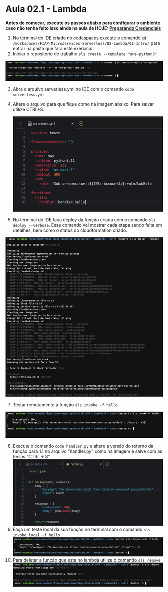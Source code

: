 # Aula 02.1 - Lambda

**Antes de começar, execute os passos abaixo para configurar o ambiente caso não tenha feito isso ainda na aula de HOJE: [Preparando Credenciais](../../01-create-codespaces/Inicio-de-aula.md)**

1. No terminal do IDE criado no codespaces execute o comando `cd /workspaces/FIAP-Microservices-Serverless/02-Lambda/01-Intro/` para entrar na pasta que fara este exercicio.
2. Iniciar o repositório de trabalho `sls create --template "aws-python3"`
 
  ![img/slscreate.png](img/slscreate.png)

3. Abra o arquivo serverless.yml no IDE com o comando `code serverless.yml`
4. Altere o arquivo para que fique como na imagem abaixo. Para salvar utilize CTRL+S.
   
   ![](img/yml1.png)

5. No terminal do IDE faça deploy da função criada com o comando `sls deploy --verbose`. Esse comando vai mostrar cada etapa sendo feita em detalhes, bem como o status do cloudformation criado.
 
  ![img/slsdeploy.png](img/slsdeploy.png)

7. Testar remotamente a função `sls invoke -f hello`

  ![img/slsinvoke.png](img/slsinvoke.png)

8. Execute o comando `code handler.py` e altere a versão do retorno da função para 1.1 no arquivo "handler.py" como na imagem e salve com as teclas "CTRL + S"
  ![img/altereversao.png](img/altereversao.png)
9.  Faça um teste local da sua função no terminal com o comando `sls invoke local -f hello` 
  ![img/slsinvokelocal.png](img/slsinvokelocal.png)
10.    Para deletar a função que esta no lambda utilize o comando `sls remove`
  ![img/slsremove.png](img/slsremove.png)
